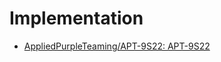 # Implementation
- [AppliedPurpleTeaming/APT-9S22: APT-9S22](https://github.com/AppliedPurpleTeaming/APT-9S22) 

